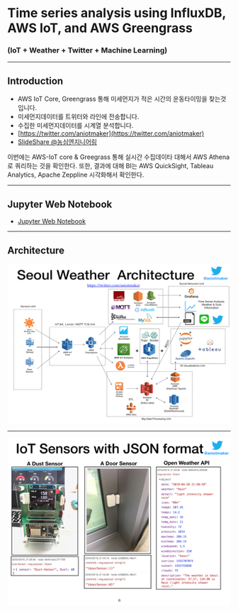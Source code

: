 # Time series analysis using InfluxDB, AWS IoT, and AWS Greengrass
### (IoT + Weather + Twitter + Machine Learning)

***

## Introduction
- AWS IoT Core, Greengrass 통해 미세먼지가 적은 시간의 운동타이밍을 찾는것입니다.
- 미세먼지데이터를 트위터와 라인에 전송합니다.
- 수집한 미세먼지데이터를 시계열 분석합니다.
- [https://twitter.com/aniotmaker](https://twitter.com/aniotmaker)
- [SlideShare @농심엔지니어링](https://www.slideshare.net/StephenHaesungLee/aws-iot-aws-greengrass-for-time-series-analysis-english-ver)

이번에는 AWS-IoT core & Greegrass 통해 실시간 수집데이타 대해서 AWS Athena로 쿼리하는 것을 확인한다.
또한, 결과에 대해 BI는 AWS QuickSight, Tableau Analytics, Apache Zeppline 시각화해서 확인한다.

---

## Jupyter Web Notebook
 * [Jupyter Web Notebook](https://nbviewer.jupyter.org/github/leehaesung/seoul_weather_twitter_Analysis/blob/master/01_files/SeoulWeather_pm2p5c_csv.ipynb)

---

## Architecture
![SeoulWeatherArchitecture.png](https://raw.githubusercontent.com/leehaesung/seoul_weather_twitter_Analysis/master/01_files/SeoulWeatherArchitecture.png)

---

![IoT_Sensors_with_JSON_Format](https://raw.githubusercontent.com/leehaesung/seoul_weather_twitter_Analysis/master/01_files/IoT_Sensors_with_JSON_Format.png)

